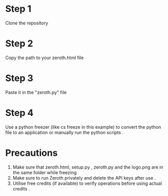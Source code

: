 # Step 1
Clone the repository 

# Step 2
Copy the path to your zeroth.html file 

# Step 3
Paste it in the "zeroth.py" file

# Step 4
Use a python freezer (like cs freeze in this example) to convert the python file to an application or manually run the python scripts .

# Precautions 
1. Make sure that zeroth.html, setup.py , zeroth.py and the logo.png are in the same folder while freezing 
2. Make sure to run Zeroth privately and delete the API keys after use . 
3. Utilise free credits (if available) to verify operations before using actual credits .
